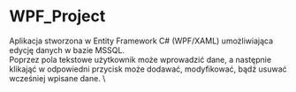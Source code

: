 # WPF_Project
Aplikacja stworzona w Entity Framework C# (WPF/XAML) umożliwiająca edycję danych w bazie MSSQL. \
Poprzez pola tekstowe użytkownik może wprowadzić dane, a następnie klikająć w odpowiedni przycisk może  dodawać, modyfikować, bądź usuwać wcześniej wpisane dane. \